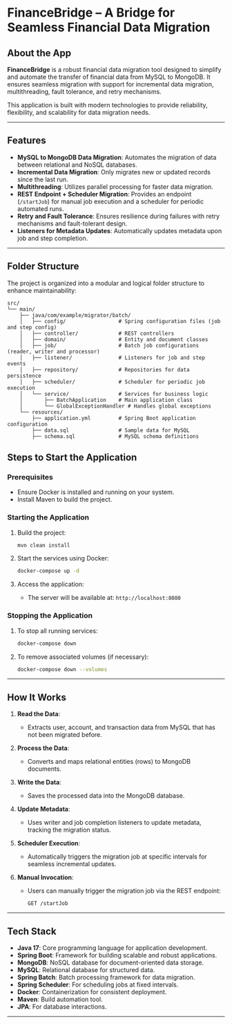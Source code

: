 # **FinanceBridge – A Bridge for Seamless Financial Data Migration**

## **About the App**
**FinanceBridge** is a robust financial data migration tool designed to simplify and automate the transfer of financial data from MySQL to MongoDB. It ensures seamless migration with support for incremental data migration, multithreading, fault tolerance, and retry mechanisms.

This application is built with modern technologies to provide reliability, flexibility, and scalability for data migration needs.

---

## **Features**
- **MySQL to MongoDB Data Migration**: Automates the migration of data between relational and NoSQL databases.
- **Incremental Data Migration**: Only migrates new or updated records since the last run.
- **Multithreading**: Utilizes parallel processing for faster data migration.
- **REST Endpoint + Scheduler Migration**: Provides an endpoint (`/startJob`) for manual job execution and a scheduler for periodic automated runs.
- **Retry and Fault Tolerance**: Ensures resilience during failures with retry mechanisms and fault-tolerant design.
- **Listeners for Metadata Updates**: Automatically updates metadata upon job and step completion.

---

## **Folder Structure**
The project is organized into a modular and logical folder structure to enhance maintainability:

```
src/
└── main/
    ├── java/com/example/migrator/batch/
    │   ├── config/                 # Spring configuration files (job and step config)
    │   ├── controller/             # REST controllers
    │   ├── domain/                 # Entity and document classes
    │   ├── job/                    # Batch job configurations (reader, writer and processor)
    │   ├── listener/               # Listeners for job and step events
    │   ├── repository/             # Repositories for data persistence
    │   ├── scheduler/              # Scheduler for periodic job execution
    │   └── service/                # Services for business logic
    │       ├── BatchApplication    # Main application class
    │       └── GlobalExceptionHandler # Handles global exceptions
    └── resources/
        ├── application.yml         # Spring Boot application configuration
        ├── data.sql                # Sample data for MySQL
        ├── schema.sql              # MySQL schema definitions

```

## Steps to Start the Application

### Prerequisites

- Ensure Docker is installed and running on your system.
- Install Maven to build the project.

### Starting the Application

1. Build the project:
   ```bash
   mvn clean install
   ```

2. Start the services using Docker:
   ```bash
   docker-compose up -d
   ```

3. Access the application:
   - The server will be available at: `http://localhost:8080`

### Stopping the Application

1. To stop all running services:
   ```bash
   docker-compose down
   ```

2. To remove associated volumes (if necessary):
   ```bash
   docker-compose down --volumes
   ```

---

## How It Works

1. **Read the Data**:
   - Extracts user, account, and transaction data from MySQL that has not been migrated before.

2. **Process the Data**:
   - Converts and maps relational entities (rows) to MongoDB documents.

3. **Write the Data**:
   - Saves the processed data into the MongoDB database.

4. **Update Metadata**:
   - Uses writer and job completion listeners to update metadata, tracking the migration status.

5. **Scheduler Execution**:
   - Automatically triggers the migration job at specific intervals for seamless incremental updates.

6. **Manual Invocation**:
   - Users can manually trigger the migration job via the REST endpoint:
     ```
     GET /startJob
     ```

---

## Tech Stack

- **Java 17**: Core programming language for application development.
- **Spring Boot**: Framework for building scalable and robust applications.
- **MongoDB**: NoSQL database for document-oriented data storage.
- **MySQL**: Relational database for structured data.
- **Spring Batch**: Batch processing framework for data migration.
- **Spring Scheduler**: For scheduling jobs at fixed intervals.
- **Docker**: Containerization for consistent deployment.
- **Maven**: Build automation tool.
- **JPA**: For database interactions.

---

